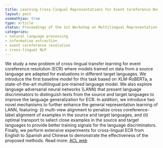 ```yaml
---
title: Learning Cross-lingual Representations for Event Coreference Resolution with Multi-view Alignment and Optimal Transport
layout: post
usemathjax: true
type: article
status: Proceedings of the 1st Workshop on Multilingual Representation Learning EMNLP 2021
categories:
- natural language processing
- information extraction
- event coreference resolution
- cross-lingual NLP
---
```


We study a new problem of cross-lingual transfer learning for event coreference resolution (ECR) where models trained on data from a source language are adapted for evaluations in different target languages. We introduce the first baseline model for this task based on XLM-RoBERTa, a state-of-the-art multilingual pre-trained language model. We also explore language adversarial neural networks (LANN) that present language discriminators to distinguish texts from the source and target languages to improve the language generalization for ECR. In addition, we introduce two novel mechanisms to further enhance the general representation learning of LANN, featuring: (i) multi-view alignment to penalize cross coreference-label alignment of examples in the source and target languages, and (ii) optimal transport to select close examples in the source and target languages to provide better training signals for the language discriminators. Finally, we perform extensive experiments for cross-lingual ECR from English to Spanish and Chinese to demonstrate the effectiveness of the proposed methods.
Read more: [ACL web](https://aclanthology.org/2021.mrl-1.6) 